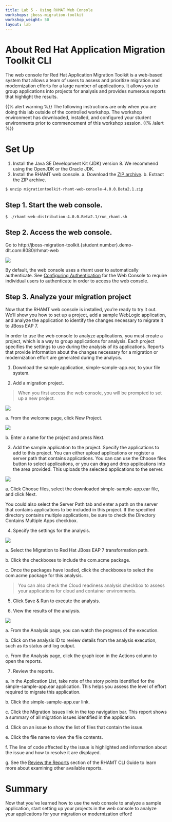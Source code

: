 ```yaml
---
title: Lab 5 - Using RHMAT Web Console
workshops: jboss-migration-toolkit
workshop_weight: 50
layout: lab
---
```


# About Red Hat Application Migration Toolkit CLI
The web console for Red Hat Application Migration Toolkit is a web-based system that allows a team of users to assess and prioritize migration and modernization efforts for a large number of applications. It allows you to group applications into projects for analysis and provides numerous reports that highlight the results. 

{{% alert warning %}}
The following instructions are only when you are doing this lab outside of the controlled workshop.  The workshop environment has downloaded, installed, and configured your student environments prior to commencement of this workshop session.
{{% /alert %}}

# Set Up
1. Install the Java SE Development Kit (JDK) version 8. We recommend using the OpenJDK or the Oracle JDK.
2. Install the RHAMT web console.
  a. Download the [ZIP archive][1].
  b. Extract the ZIP archive.

~~~~
$ unzip migrationtoolkit-rhamt-web-console-4.0.0.Beta2.1.zip
~~~~

## Step 1. Start the web console.

~~~~
$ ./rhamt-web-distribution-4.0.0.Beta2.1/run_rhamt.sh
~~~~

## Step 2. Access the web console.
Go to http://jboss-migration-toolkit.{student number}.demo-dlt.com:8080/rhmat-web

<img src="../images/web-login.png" />

By default, the web console uses a rhamt user to automatically authenticate. See [Configuring Authentication][1] for the Web Console to require individual users to authenticate in order to access the web console. 

## Step 3. Analyze your migration project
Now that the RHAMT web console is installed, you’re ready to try it out. We’ll show you how to set up a project, add a sample WebLogic application, and analyze the application to identify the changes necessary to migrate it to JBoss EAP 7.

In order to use the web console to analyze applications, you must create a project, which is a way to group applications for analysis. Each project specifies the settings to use during the analysis of its applications. Reports that provide information about the changes necessary for a migration or modernization effort are generated during the analysis. 

1. Download the sample application, simple-sample-app.ear, to your file system.

2. Add a migration project.
> When you first access the web console, you will be prompted to set up a new project.

<img src="../images/web-no-projects.png" />

  a. From the welcome page, click New Project.

<img src="../images/web-add-project.png" />

  b. Enter a name for the project and press Next.

3. Add the sample application to the project.
Specify the applications to add to this project. You can either upload applications or register a server path that contains applications.  You can can use the Choose files button to select applications, or you can drag and drop applications into the area provided. This uploads the selected applications to the server. 

<img src="../images/web-add-apps.png" />

  a. Click Choose files, select the downloaded simple-sample-app.ear file, and click Next.

<ALERT>
You could also select the Server Path tab and enter a path on the server that contains applications to be included in this project. If the specified directory contains multiple applications, be sure to check the Directory Contains Multiple Apps checkbox. 
</ALERT>

4. Specify the settings for the analysis.

<img src="../images/web-configure-analysis.png" />

  a. Select the Migration to Red Hat JBoss EAP 7 transformation path.

  b. Click the checkboxes to include the com.acme package.

  c. Once the packages have loaded, click the checkboxes to select the com.acme package for this analysis.

> You can also check the Cloud readiness analysis checkbox to assess your applications for cloud and container environments. 

5. Click Save & Run to execute the analysis.

6. View the results of the analysis.

<img src="../images/web-analysis-list.png" />

  a. From the Analysis page, you can watch the progress of the execution.

  b. Click on the analysis ID to review details from the analysis execution, such as its status and log output.

  c. From the Analysis page, click the graph icon in the Actions column to open the reports.

7. Review the reports.

  a. In the Application List, take note of the story points identified for the simple-sample-app.ear application. This helps you assess the level of effort required to migrate this application.

  b. Click the simple-sample-app.ear link.

  c. Click the Migration Issues link in the top navigation bar. This report shows a summary of all migration issues identified in the application.

  d. Click on an issue to show the list of files that contain the issue.

  e. Click the file name to view the file contents.

  f. The line of code affected by the issue is highlighted and information about the issue and how to resolve it are displayed.

  g. See the [Review the Reports][2] section of the RHAMT CLI Guide to learn more about examining other available reports.

# Summary
Now that you’ve learned how to use the web console to analyze a sample application, start setting up your projects in the web console to analyze your applications for your migration or modernization effort!

[1]: https://access.redhat.com/documentation/en-us/red_hat_application_migration_toolkit/4.0.beta2/html-single/web_console_guide/#config_auth
[2]: https://access.redhat.com/documentation/en-us/red_hat_application_migration_toolkit/4.0.beta2/html-single/cli_guide/#review_reports
[3]: https://access.redhat.com/documentation/en-us/red_hat_application_migration_toolkit/4.0.beta2/html-single/cli_guide/#command_line_arguments

